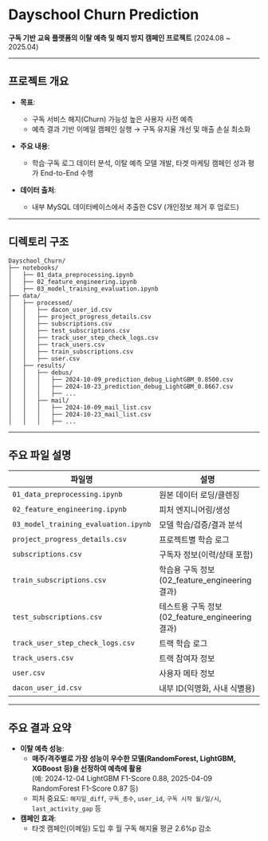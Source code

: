# Dayschool Churn Prediction

**구독 기반 교육 플랫폼의 이탈 예측 및 해지 방지 캠페인 프로젝트**
(2024.08 \~ 2025.04)

---

## 프로젝트 개요

* **목표**:

  * 구독 서비스 해지(Churn) 가능성 높은 사용자 사전 예측
  * 예측 결과 기반 이메일 캠페인 실행 → 구독 유지율 개선 및 매출 손실 최소화
* **주요 내용**:

  * 학습·구독 로그 데이터 분석, 이탈 예측 모델 개발, 타겟 마케팅 캠페인 성과 평가 End-to-End 수행
* **데이터 출처**:

  * 내부 MySQL 데이터베이스에서 추출한 CSV (개인정보 제거 후 업로드)

---

## 디렉토리 구조

```text
Dayschool_Churn/
├── notebooks/
│   ├── 01_data_preprocessing.ipynb
│   ├── 02_feature_engineering.ipynb
│   ├── 03_model_training_evaluation.ipynb
├── data/
│   ├── processed/
│   │   ├── dacon_user_id.csv
│   │   ├── project_progress_details.csv
│   │   ├── subscriptions.csv
│   │   ├── test_subscriptions.csv
│   │   ├── track_user_step_check_logs.csv
│   │   ├── track_users.csv
│   │   ├── train_subscriptions.csv
│   │   ├── user.csv
│   ├── results/
│   │   ├── debus/
│   │   │   ├── 2024-10-09_prediction_debug_LightGBM_0.8500.csv
│   │   │   ├── 2024-10-23_prediction_debug_LightGBM_0.8667.csv
│   │   │   ├── ...
│   │   ├── mail/
│   │   │   ├── 2024-10-09_mail_list.csv
│   │   │   ├── 2024-10-23_mail_list.csv
│   │   │   ├── ...
```
---

## 주요 파일 설명

| 파일명                                  | 설명                                  |
|-----------------------------------------|---------------------------------------|
| `01_data_preprocessing.ipynb`           | 원본 데이터 로딩/클렌징               |
| `02_feature_engineering.ipynb`          | 피처 엔지니어링/생성                  |
| `03_model_training_evaluation.ipynb`    | 모델 학습/검증/결과 분석              |
| `project_progress_details.csv`          | 프로젝트별 학습 로그                  |
| `subscriptions.csv`                     | 구독자 정보(이력/상태 포함)           |
| `train_subscriptions.csv`               | 학습용 구독 정보 (02_feature_engineering 결과)   |
| `test_subscriptions.csv`                | 테스트용 구독 정보 (02_feature_engineering 결과) |
| `track_user_step_check_logs.csv`        | 트랙 학습 로그                        |
| `track_users.csv`                       | 트랙 참여자 정보                      |
| `user.csv`                              | 사용자 메타 정보                      |
| `dacon_user_id.csv`                     | 내부 ID(익명화, 사내 식별용)           |



---

## 주요 결과 요약

* **이탈 예측 성능**:
  * **매주/격주별로 가장 성능이 우수한 모델(RandomForest, LightGBM, XGBoost 등)을 선정하여 예측에 활용**  
    (예: 2024-12-04 LightGBM F1-Score 0.88, 2025-04-09 RandomForest F1-Score 0.87 등)
  * 피처 중요도: `해지일_diff`, `구독_총수`, `user_id`, `구독 시작 월/일/시`, `last_activity_gap` 등
* **캠페인 효과**:
  * 타겟 캠페인(이메일) 도입 후 월 구독 해지율 평균 2.6%p 감소

